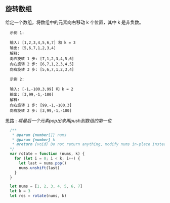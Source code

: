 ## 旋转数组
给定一个数组，将数组中的元素向右移动 k 个位置，其中 k 是非负数。

```base
  示例 1:

  输入: [1,2,3,4,5,6,7] 和 k = 3
  输出: [5,6,7,1,2,3,4]
  解释:
  向右旋转 1 步: [7,1,2,3,4,5,6]
  向右旋转 2 步: [6,7,1,2,3,4,5]
  向右旋转 3 步: [5,6,7,1,2,3,4]
```
```base
  示例 2:

  输入: [-1,-100,3,99] 和 k = 2
  输出: [3,99,-1,-100]
  解释: 
  向右旋转 1 步: [99,-1,-100,3]
  向右旋转 2 步: [3,99,-1,-100]
```

思路 : *将最后一个元素pop出来再push到数组的第一位*

```javascript
  /**
   * @param {number[]} nums
   * @param {number} k
   * @return {void} Do not return anything, modify nums in-place instead.
  */
  var rotate = function (nums, k) {
    for (let i = 0; i < k; i++) {
      let last = nums.pop() 
      nums.unshift(last)
    }
  }

  let nums = [1, 2, 3, 4, 5, 6, 7]
  let k = 3
  let res = rotate(nums, k)

```